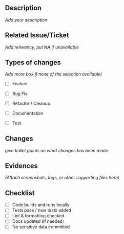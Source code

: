 ## Description  
*Add your description*

## Related Issue/Ticket
*Add relevancy, put NA if unavailable*

## Types of changes  
*Add more box if none of the selection available)*
- [ ] Feature
- [ ] Bug Fix
- [ ] Refactor / Cleanup
- [ ] Documentation
- [ ] Test


## Changes
*give bullet points on what changes has been made*

## Evidences  
*(Attach screenshots, logs, or other supporting files here)*


## Checklist
- [ ] Code builds and runs locally
- [ ] Tests pass / new tests added
- [ ] Lint & formatting checked
- [ ] Docs updated (if needed)
- [ ] No sensitive data committed

